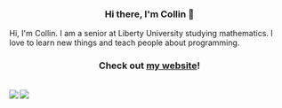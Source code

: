 <h3 align="center"> Hi there, I'm Collin 👋 </h3>

Hi, I'm Collin. I am a senior at Liberty University studying mathematics. I love to learn new things and teach people about programming.

<h3 align="center">
  Check out <a href="https://cmcdev.org">my website</a>!
</h3>

<br>

<a href="https://github.com/cmcdev-code">
  <img align="left" src="https://github-readme-stats.vercel.app/api?username=cmcdev-code&show_icons=true&theme=apprentice&count_private=true" />
</a>

<a href="https://github.com/cmcdev-code">
  <img src="https://github-readme-stats.vercel.app/api/top-langs/?username=cmcdev-code&layout=compact&theme=apprentice" />
</a>
